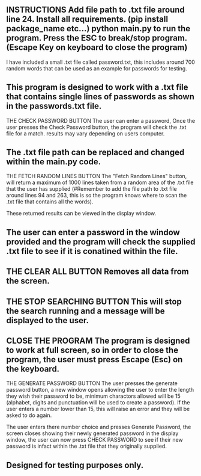 INSTRUCTIONS
Add file path to .txt file around line 24.
Install all requirements. (pip install package_name etc...)
python main.py to run the program.
Press the ESC to break/stop program. (Escape Key on keyboard to close the program)
------------------------------------------------------------------------------------
I have included a small .txt file called password.txt, this includes around 700 random words that can be used as an example for passwords for testing.

This program is designed to work with a .txt file that contains single lines of passwords as shown in the passwords.txt file.
------------------------------------------------------------------------------------
THE CHECK PASSWORD BUTTON
The user can enter a password, Once the user presses the Check Password button, the program will check the .txt file for a match. results may vary depending on users computer.

The .txt file path can be replaced and changed within the main.py code. 
-------------------------------------------------------------------------------------
THE FETCH RANDOM LINES BUTTON
The "Fetch Random Lines" button, will return a maximum of 1000 lines taken from a random area of the .txt file that the user has supplied (#Remember to add the file path to .txt file around lines 94 and 263, this is so the program knows where to scan the .txt file that contains all the words).

These returned results can be viewed in the display window.

The user can enter a password in the window provided and the program will check the supplied .txt file to see if it is conatined within the file.
--------------------------------------------------------------------------------------
THE CLEAR ALL BUTTON
Removes all data from the screen.
--------------------------------------------------------------------------------------
THE STOP SEARCHING BUTTON
This will stop the search running and a message will be displayed to the user.
--------------------------------------------------------------------------------------
CLOSE THE PROGRAM
The program is designed to work at full screen, so in order to close the program, the user must press Escape (Esc) on the keyboard.
--------------------------------------------------------------------------------------
THE GENERATE PASSWORD BUTTON
The user presses the generate password button, a new window opens allowing the user to enter the length they wish their password to be, minimum charactors allowed will be 15 (alphabet, digits and punctuation will be used to create a password). If the user enters a number lower than 15, this will raise an error and they will be asked to do again.

The user enters there number choice and presses Generate Password, the screen closes showing their newly generated password in the display window, the user can now press CHECK PASSWORD to see if their new password is infact within the .txt file that they originally supplied.

Designed for testing purposes only.
-----------------------------------------------------------------------------------------

